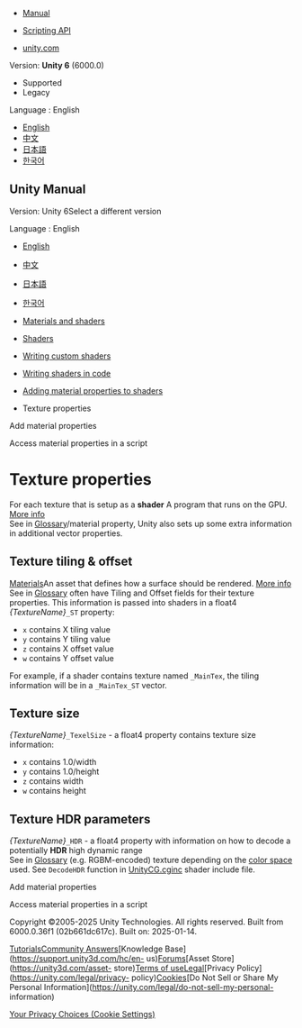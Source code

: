 [](https://docs.unity3d.com)

  * [Manual](../Manual/index.html)
  * [Scripting API](../ScriptReference/index.html)

  * [unity.com](https://unity.com/)

Version: **Unity 6** (6000.0)

  * Supported
  * Legacy

Language : English

  * [English](/Manual/material-properties-texture-properties.html)
  * [中文](/cn/current/Manual/material-properties-texture-properties.html)
  * [日本語](/ja/current/Manual/material-properties-texture-properties.html)
  * [한국어](/kr/current/Manual/material-properties-texture-properties.html)

[](https://docs.unity3d.com)

## Unity Manual

Version: Unity 6Select a different version

Language : English

  * [English](/Manual/material-properties-texture-properties.html)
  * [中文](/cn/current/Manual/material-properties-texture-properties.html)
  * [日本語](/ja/current/Manual/material-properties-texture-properties.html)
  * [한국어](/kr/current/Manual/material-properties-texture-properties.html)

  * [Materials and shaders](materials-and-shaders.html)
  * [Shaders](Shaders.html)
  * [Writing custom shaders](writing-custom-shaders.html)
  * [Writing shaders in code](shader-writing.html)
  * [Adding material properties to shaders](writing-shader-change-properties.html)
  * Texture properties

[](SL-PropertiesInPrograms.html)

Add material properties

[](writing-shader-use-material-properties-code.html)

Access material properties in a script

# Texture properties

For each texture that is setup as a **shader** A program that runs on the GPU.
[More info](Shaders.html)  
See in [Glossary](Glossary.html#Shader)/material property, Unity also sets up
some extra information in additional vector properties.

## Texture tiling & offset

[Materials](class-Material.html)An asset that defines how a surface should be
rendered. [More info](class-Material.html)  
See in [Glossary](Glossary.html#Material) often have Tiling and Offset fields
for their texture properties. This information is passed into shaders in a
float4 _{TextureName}_`_ST` property:

  * `x` contains X tiling value
  * `y` contains Y tiling value
  * `z` contains X offset value
  * `w` contains Y offset value

For example, if a shader contains texture named `_MainTex`, the tiling
information will be in a `_MainTex_ST` vector.

## Texture size

_{TextureName}_`_TexelSize` \- a float4 property contains texture size
information:

  * `x` contains 1.0/width
  * `y` contains 1.0/height
  * `z` contains width
  * `w` contains height

## Texture HDR parameters

_{TextureName}_`_HDR` \- a float4 property with information on how to decode a
potentially **HDR** high dynamic range  
See in [Glossary](Glossary.html#HDR) (e.g. RGBM-encoded) texture depending on
the [color space](color-spaces-landing.html) used. See `DecodeHDR` function in
[UnityCG.cginc](SL-BuiltinIncludes.html) shader include file.

[](SL-PropertiesInPrograms.html)

Add material properties

[](writing-shader-use-material-properties-code.html)

Access material properties in a script

Copyright ©2005-2025 Unity Technologies. All rights reserved. Built from
6000.0.36f1 (02b661dc617c). Built on: 2025-01-14.

[Tutorials](https://learn.unity.com/)[Community
Answers](https://answers.unity3d.com)[Knowledge
Base](https://support.unity3d.com/hc/en-
us)[Forums](https://forum.unity3d.com)[Asset Store](https://unity3d.com/asset-
store)[Terms of
use](https://docs.unity3d.com/Manual/TermsOfUse.html)[Legal](https://unity.com/legal)[Privacy
Policy](https://unity.com/legal/privacy-
policy)[Cookies](https://unity.com/legal/cookie-policy)[Do Not Sell or Share
My Personal Information](https://unity.com/legal/do-not-sell-my-personal-
information)

[Your Privacy Choices (Cookie Settings)](javascript:void\(0\);)

